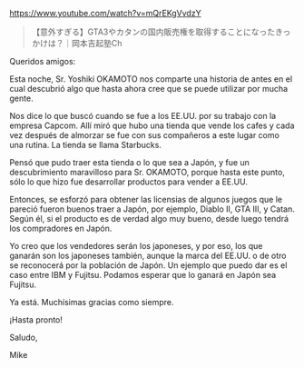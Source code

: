 https://www.youtube.com/watch?v=mQrEKgVvdzY

> 【意外すぎる】GTA3やカタンの国内販売権を取得することになったきっかけは？｜岡本吉起塾Ch 

Queridos amigos:

Esta noche, Sr. Yoshiki OKAMOTO nos comparte una historia de antes en el cual descubrió algo que hasta ahora cree que se puede utilizar por mucha gente. 

Nos dice lo que buscó cuando se fue a los EE.UU. por su trabajo con la empresa Capcom. Allí miró que hubo una tienda que vende los cafes y cada vez después de almorzar se fue con sus compañeros a este lugar como una rutina. La tienda se llama Starbucks. 

Pensó que pudo traer esta tienda o lo que sea a Japón, y fue un descubrimiento maravilloso para Sr. OKAMOTO, porque hasta este punto, sólo lo que hizo fue desarrollar productos para vender a EE.UU. 

Entonces, se esforzó para obtener las licensias de algunos juegos que le pareció fueron buenos traer a Japón, por ejemplo, Diablo II, GTA III, y Catan. Según él, si el producto es de verdad algo muy bueno, desde luego tendrá los compradores en Japón.

Yo creo que los vendedores serán los japoneses, y por eso, los que ganarán son los japoneses también, aunque la marca del EE.UU. o de otro se reconocerá por la población de Japón. Un ejemplo que puedo dar es el caso entre IBM y Fujitsu. Podamos esperar que lo ganará en Japón sea Fujitsu.

Ya está. Muchísimas gracias como siempre.

¡Hasta pronto!

Saludo,

Mike
